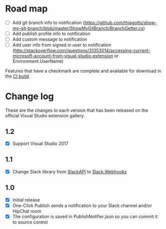 # Road map

- [ ] Add git branch info to notification (https://github.com/thiagotts/show-my-git-branch/blob/master/ShowMyGitBranch/BranchGetter.cs)
- [ ] Add publish profile info to notification
- [ ] Add custom message to notification
- [ ] Add user info from signed in user to notification (http://stackoverflow.com/questions/31353014/accessing-current-microsoft-account-from-visual-studio-extension or Environment.UserName)

Features that have a checkmark are complete and available for
download in the
[CI build](http://vsixgallery.com/extension/763d21f2-0b6e-49d1-ac3c-bd3a74e78566/).

# Change log

These are the changes to each version that has been released
on the official Visual Studio extension gallery.

## 1.2

- [x] Support Visual Studio 2017

## 1.1

- [x] Change Slack library from [SlackAPI](https://github.com/Inumedia/SlackAPI) to [Slack.Webhooks](https://github.com/nerdfury/Slack.Webhooks)

## 1.0

- [x] Initial release
- [x] One-Click Publish sends a notification to your Slack channel and/or HipChat room
- [x] The configuration is saved in PublishNotifier.json so you can commit it to source control